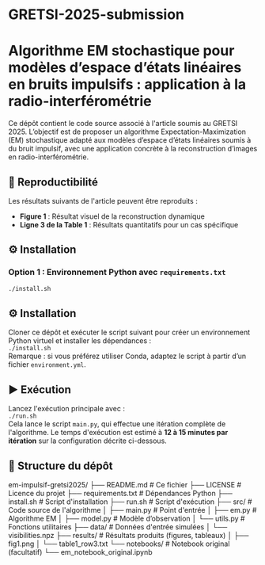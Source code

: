 # GRETSI-2025-submission

# Algorithme EM stochastique pour modèles d’espace d’états linéaires en bruits impulsifs : application à la radio-interférométrie

Ce dépôt contient le code source associé à l'article soumis au GRETSI 2025. L’objectif est de proposer un algorithme Expectation-Maximization (EM) stochastique adapté aux modèles d’espace d’états linéaires soumis à du bruit impulsif, avec une application concrète à la reconstruction d’images en radio-interférométrie.

## 🧪 Reproductibilité

Les résultats suivants de l'article peuvent être reproduits :

- **Figure 1** : Résultat visuel de la reconstruction dynamique
- **Ligne 3 de la Table 1** : Résultats quantitatifs pour un cas spécifique

## ⚙️ Installation

### Option 1 : Environnement Python avec `requirements.txt`

```bash
./install.sh
```

## ⚙️ Installation

Cloner ce dépôt et exécuter le script suivant pour créer un environnement Python virtuel et installer les dépendances :  
`./install.sh`  
Remarque : si vous préférez utiliser Conda, adaptez le script à partir d’un fichier `environment.yml`.

## ▶️ Exécution

Lancez l'exécution principale avec :  
`./run.sh`  
Cela lance le script `main.py`, qui effectue une itération complète de l'algorithme. Le temps d'exécution est estimé à **12 à 15 minutes par itération** sur la configuration décrite ci-dessous.

## 📂 Structure du dépôt

em-impulsif-gretsi2025/
├── README.md               # Ce fichier
├── LICENSE                 # Licence du projet
├── requirements.txt        # Dépendances Python
├── install.sh              # Script d'installation
├── run.sh                  # Script d'exécution
├── src/                    # Code source de l'algorithme
│   ├── main.py             # Point d'entrée
│   ├── em.py               # Algorithme EM
│   ├── model.py            # Modèle d’observation
│   └── utils.py            # Fonctions utilitaires
├── data/                   # Données d'entrée simulées
│   └── visibilities.npz
├── results/                # Résultats produits (figures, tableaux)
│   ├── fig1.png
│   └── table1_row3.txt
└── notebooks/              # Notebook original (facultatif)
    └── em_notebook_original.ipynb

